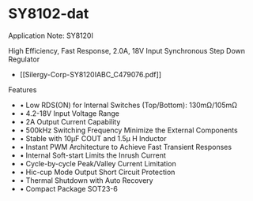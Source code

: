 
# SY8102-dat


Application Note: SY8120I

High Efficiency, Fast Response, 2.0A, 18V Input Synchronous Step Down Regulator

- [[Silergy-Corp-SY8120IABC_C479076.pdf]]


Features 
- • Low RDS(ON) for Internal Switches  (Top/Bottom): 130mΩ/105mΩ 
- • 4.2-18V Input Voltage Range  
- • 2A Output Current Capability 
- • 500kHz Switching Frequency Minimize the External Components 
- • Stable with 10μF COUT and 1.5μ H Inductor 
- • Instant PWM Architecture to Achieve Fast Transient Responses 
- • Internal Soft-start Limits the Inrush Current 
- • Cycle-by-cycle Peak/Valley Current Limitation 
- • Hic-cup Mode Output Short Circuit Protection 
- • Thermal Shutdown with Auto Recovery 
- • Compact Package SOT23-6 